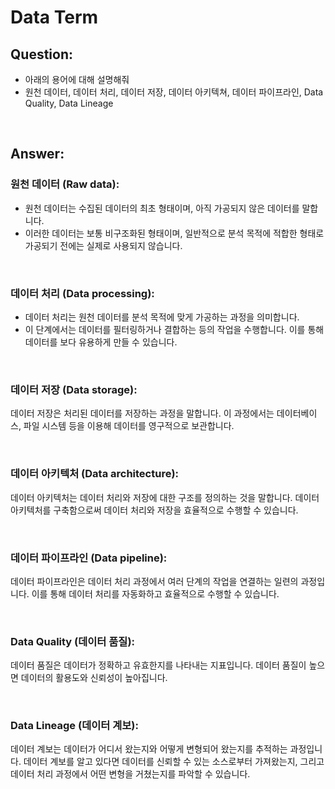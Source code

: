 # Data Term

## Question:

- 아래의 용어에 대해 설명해줘
- 원천 데이터, 데이터 처리, 데이터 저장, 데이터 아키텍쳐, 데이터 파이프라인,  Data Quality, Data Lineage

<br>

## Answer:

### 원천 데이터 (Raw data):

- 원천 데이터는 수집된 데이터의 최초 형태이며, 아직 가공되지 않은 데이터를 말합니다. 
- 이러한 데이터는 보통 비구조화된 형태이며, 일반적으로 분석 목적에 적합한 형태로 가공되기 전에는 실제로 사용되지 않습니다.

<br>

### 데이터 처리 (Data processing):

- 데이터 처리는 원천 데이터를 분석 목적에 맞게 가공하는 과정을 의미합니다. 
- 이 단계에서는 데이터를 필터링하거나 결합하는 등의 작업을 수행합니다. 이를 통해 데이터를 보다 유용하게 만들 수 있습니다.

<br>

### 데이터 저장 (Data storage):
데이터 저장은 처리된 데이터를 저장하는 과정을 말합니다. 이 과정에서는 데이터베이스, 파일 시스템 등을 이용해 데이터를 영구적으로 보관합니다.

<br>

### 데이터 아키텍처 (Data architecture):
데이터 아키텍처는 데이터 처리와 저장에 대한 구조를 정의하는 것을 말합니다. 데이터 아키텍처를 구축함으로써 데이터 처리와 저장을 효율적으로 수행할 수 있습니다.

<br>

### 데이터 파이프라인 (Data pipeline):
데이터 파이프라인은 데이터 처리 과정에서 여러 단계의 작업을 연결하는 일련의 과정입니다. 이를 통해 데이터 처리를 자동화하고 효율적으로 수행할 수 있습니다.

<br>

### Data Quality (데이터 품질):
데이터 품질은 데이터가 정확하고 유효한지를 나타내는 지표입니다. 데이터 품질이 높으면 데이터의 활용도와 신뢰성이 높아집니다.

<br>

### Data Lineage (데이터 계보):
데이터 계보는 데이터가 어디서 왔는지와 어떻게 변형되어 왔는지를 추적하는 과정입니다. 데이터 계보를 알고 있다면 데이터를 신뢰할 수 있는 소스로부터 가져왔는지, 그리고 데이터 처리 과정에서 어떤 변형을 거쳤는지를 파악할 수 있습니다.

<br>